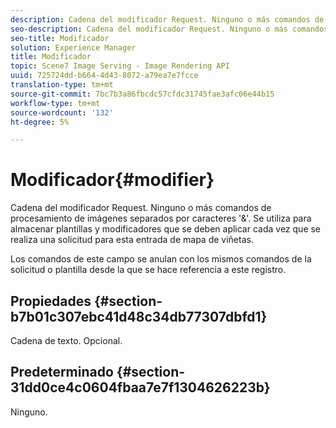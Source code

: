 ```yaml
---
description: Cadena del modificador Request. Ninguno o más comandos de procesamiento de imágenes separados por caracteres '&'. Se utiliza para almacenar plantillas y modificadores que se deben aplicar cada vez que se realiza una solicitud para esta entrada de mapa de viñetas.
seo-description: Cadena del modificador Request. Ninguno o más comandos de procesamiento de imágenes separados por caracteres '&'. Se utiliza para almacenar plantillas y modificadores que se deben aplicar cada vez que se realiza una solicitud para esta entrada de mapa de viñetas.
seo-title: Modificador
solution: Experience Manager
title: Modificador
topic: Scene7 Image Serving - Image Rendering API
uuid: 725724dd-b664-4d43-8072-a79ea7e7fcce
translation-type: tm+mt
source-git-commit: 7bc7b3a86fbcdc57cfdc31745fae3afc06e44b15
workflow-type: tm+mt
source-wordcount: '132'
ht-degree: 5%

---
```



# Modificador{#modifier}

Cadena del modificador Request. Ninguno o más comandos de procesamiento de imágenes separados por caracteres &#39;&amp;&#39;. Se utiliza para almacenar plantillas y modificadores que se deben aplicar cada vez que se realiza una solicitud para esta entrada de mapa de viñetas.

Los comandos de este campo se anulan con los mismos comandos de la solicitud o plantilla desde la que se hace referencia a este registro.

## Propiedades {#section-b7b01c307ebc41d48c34db77307dbfd1}

Cadena de texto. Opcional.

## Predeterminado {#section-31dd0ce4c0604fbaa7e7f1304626223b}

Ninguno.
